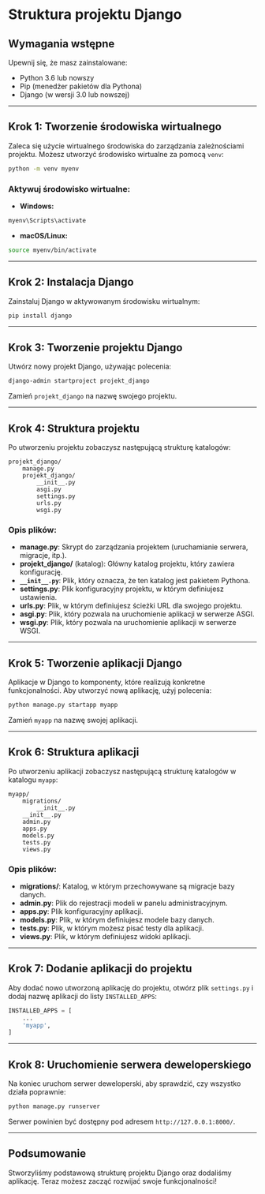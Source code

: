 # Struktura projektu Django

## Wymagania wstępne

Upewnij się, że masz zainstalowane:

- Python 3.6 lub nowszy
- Pip (menedżer pakietów dla Pythona)
- Django (w wersji 3.0 lub nowszej)

---

## Krok 1: Tworzenie środowiska wirtualnego

Zaleca się użycie wirtualnego środowiska do zarządzania zależnościami projektu. Możesz utworzyć środowisko wirtualne za pomocą `venv`:

```bash
python -m venv myenv
```

### Aktywuj środowisko wirtualne:

- **Windows:**

```bash
myenv\Scripts\activate
```

- **macOS/Linux:**

```bash
source myenv/bin/activate
```

---

## Krok 2: Instalacja Django

Zainstaluj Django w aktywowanym środowisku wirtualnym:

```bash
pip install django
```

---

## Krok 3: Tworzenie projektu Django

Utwórz nowy projekt Django, używając polecenia:

```bash
django-admin startproject projekt_django
```

Zamień `projekt_django` na nazwę swojego projektu.

---

## Krok 4: Struktura projektu

Po utworzeniu projektu zobaczysz następującą strukturę katalogów:

```
projekt_django/
    manage.py
    projekt_django/
        __init__.py
        asgi.py
        settings.py
        urls.py
        wsgi.py
```

### Opis plików:

- **manage.py**: Skrypt do zarządzania projektem (uruchamianie serwera, migracje, itp.).
- **projekt_django/** (katalog): Główny katalog projektu, który zawiera konfigurację.
- **`__init__.py`**: Plik, który oznacza, że ten katalog jest pakietem Pythona.
- **settings.py**: Plik konfiguracyjny projektu, w którym definiujesz ustawienia.
- **urls.py**: Plik, w którym definiujesz ścieżki URL dla swojego projektu.
- **asgi.py**: Plik, który pozwala na uruchomienie aplikacji w serwerze ASGI.
- **wsgi.py**: Plik, który pozwala na uruchomienie aplikacji w serwerze WSGI.

---

## Krok 5: Tworzenie aplikacji Django

Aplikacje w Django to komponenty, które realizują konkretne funkcjonalności. Aby utworzyć nową aplikację, użyj polecenia:

```bash
python manage.py startapp myapp
```

Zamień `myapp` na nazwę swojej aplikacji.

---

## Krok 6: Struktura aplikacji

Po utworzeniu aplikacji zobaczysz następującą strukturę katalogów w katalogu `myapp`:

```
myapp/
    migrations/
        __init__.py
    __init__.py
    admin.py
    apps.py
    models.py
    tests.py
    views.py
```

### Opis plików:

- **migrations/**: Katalog, w którym przechowywane są migracje bazy danych.
- **admin.py**: Plik do rejestracji modeli w panelu administracyjnym.
- **apps.py**: Plik konfiguracyjny aplikacji.
- **models.py**: Plik, w którym definiujesz modele bazy danych.
- **tests.py**: Plik, w którym możesz pisać testy dla aplikacji.
- **views.py**: Plik, w którym definiujesz widoki aplikacji.

---

## Krok 7: Dodanie aplikacji do projektu

Aby dodać nowo utworzoną aplikację do projektu, otwórz plik `settings.py` i dodaj nazwę aplikacji do listy `INSTALLED_APPS`:

```python
INSTALLED_APPS = [
    ...
    'myapp',
]
```

---

## Krok 8: Uruchomienie serwera deweloperskiego

Na koniec uruchom serwer deweloperski, aby sprawdzić, czy wszystko działa poprawnie:

```bash
python manage.py runserver
```

Serwer powinien być dostępny pod adresem `http://127.0.0.1:8000/`.

---

## Podsumowanie

Stworzyliśmy podstawową strukturę projektu Django oraz dodaliśmy aplikację. Teraz możesz zacząć rozwijać swoje funkcjonalności!
